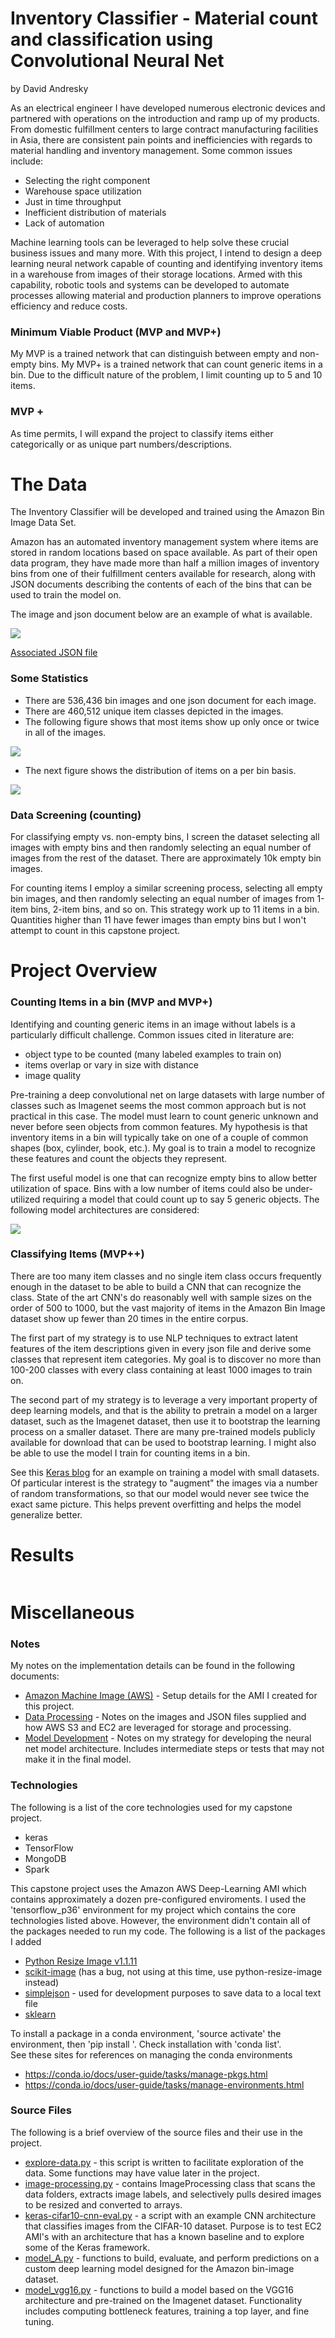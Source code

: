 # Inventory Classifier - Material count and classification using Convolutional Neural Net

by David Andresky

As an electrical engineer I have developed numerous electronic devices and partnered with operations on the introduction and ramp up of my products. From domestic fulfillment centers to large contract manufacturing facilities in Asia, there are consistent pain points and inefficiencies with regards to material handling and inventory management. Some common issues include:

- Selecting the right component
- Warehouse space utilization
- Just in time throughput
- Inefficient distribution of materials
- Lack of automation

Machine learning tools can be leveraged to help solve these crucial business issues and many more. With this project, I intend to design a deep learning neural network capable of counting and identifying inventory items in a warehouse from images of their storage locations. Armed with this capability, robotic tools and systems can be developed to automate processes allowing material and production planners to improve operations efficiency and reduce costs.

### Minimum Viable Product (MVP and MVP+)

My MVP is a trained network that can distinguish between empty and non-empty bins. My MVP+ is a trained network that can count generic items in a bin. Due to the difficult nature of the problem, I limit counting up to 5 and 10 items.

### MVP +

As time permits, I will expand the project to classify items either categorically or as unique part numbers/descriptions.

# The Data

The Inventory Classifier will be developed and trained using the Amazon Bin Image Data Set.

Amazon has an automated inventory management system where items are stored in random locations based on space available. As part of their open data program, they have made more than half a million images of inventory bins from one of their fulfillment centers available for research, along with JSON documents describing the contents of each of the bins that can be used to train the model on.  

The image and json document below are an example of what is available.  

![](img/523.jpg)

[Associated JSON file](img/523.json)

### Some Statistics

- There are 536,436 bin images and one json document for each image.
- There are 460,512 unique item classes depicted in the images.
- The following figure shows that most items show up only once or twice in all of the images.

![](img/item_cnts.png)

- The next figure shows the distribution of items on a per bin basis.

![](img/bin_cnts.png)

### Data Screening (counting)

For classifying empty vs. non-empty bins, I screen the dataset selecting all images with empty bins and then randomly selecting an equal number of images from the rest of the dataset. There are approximately 10k empty bin images.

For counting items I employ a similar screening process, selecting all empty bin images, and then randomly selecting an equal number of images from 1-item bins, 2-item bins, and so on. This strategy work up to 11 items in a bin. Quantities higher than 11 have fewer images than empty bins but I won't attempt to count in this capstone project.

# Project Overview

### Counting Items in a bin (MVP and MVP+)

Identifying and counting generic items in an image without labels is a particularly difficult challenge. Common issues cited in literature are:

- object type to be counted (many labeled examples to train on)
- items overlap or vary in size with distance
- image quality

Pre-training a deep convolutional net on large datasets with large number of classes such as Imagenet seems the most common approach but is not practical in this case. The model must learn to count generic unknown and never before seen objects from common features. My hypothesis is that inventory items in a bin will typically take on one of a couple of common shapes (box, cylinder, book, etc.). My goal is to train a model to recognize these features and count the objects they represent.

The first useful model is one that can recognize empty bins to allow better utilization of space. Bins with a low number of items could also be under-utilized requiring a model that could count up to say 5 generic objects. The following model architectures are considered:  

![](img/model_A.png)

### Classifying Items (MVP++)

There are too many item classes and no single item class occurs frequently enough in the dataset to be able to build a CNN that can recognize the class. State of the art CNN's do reasonably well with sample sizes on the order of 500 to 1000, but the vast majority of items in the Amazon Bin Image dataset show up fewer than 20 times in the entire corpus.

The first part of my strategy is to use NLP techniques to extract latent features of the item descriptions given in every json file and derive some classes that represent item categories. My goal is to discover no more than 100-200 classes with every class containing at least 1000 images to train on.

The second part of my strategy is to leverage a very important property of deep learning models, and that is the ability to pretrain a model on a larger dataset, such as the Imagenet dataset, then use it to bootstrap the learning process on a smaller dataset. There are many pre-trained models publicly available for download that can be used to bootstrap learning. I might also be able to use the model I train for counting items in a bin.

See this [Keras blog](https://blog.keras.io/building-powerful-image-classification-models-using-very-little-data.html) for an example on training a model with small datasets. Of particular interest is the strategy to "augment" the images via a number of random transformations, so that our model would never see twice the exact same picture. This helps prevent overfitting and helps the model generalize better.

# Results

![]()

# Miscellaneous

### Notes

My notes on the implementation details can be found in the following documents:
- [Amazon Machine Image (AWS)](docs/aws-environment) - Setup details for the AMI I created for this project.
- [Data Processing](docs/data-processing) - Notes on the images and JSON files supplied and how AWS S3 and EC2 are leveraged for storage and processing.
- [Model Development](docs/model-development.md) - Notes on my strategy for developing the neural net model architecture. Includes intermediate steps or tests that may not make it in the final model.

### Technologies

The following is a list of the core technologies used for my capstone project.

- keras
- TensorFlow
- MongoDB
- Spark

This capstone project uses the Amazon AWS Deep-Learning AMI which contains approximately a dozen pre-configured enviroments. I used the 'tensorflow_p36' environment for my project which contains the core technologies listed above. However, the environment didn't contain all of the packages needed to run my code. The following is a list of the packages I added

- [Python Resize Image v1.1.11](https://pypi.python.org/pypi/python-resize-image)
- [scikit-image](http://scikit-image.org/docs/dev/install.html) (has a bug, not using at this time, use python-resize-image instead)
- [simplejson](https://pypi.python.org/pypi/simplejson/) - used for development purposes to save data to a local text file
- [sklearn](http://scikit-learn.org/stable/install.html)

To install a package in a conda environment, 'source activate' the environment, then 'pip install <package name>'. Check installation with 'conda list'.  
See these sites for references on managing the conda environments

- https://conda.io/docs/user-guide/tasks/manage-pkgs.html
- https://conda.io/docs/user-guide/tasks/manage-environments.html


### Source Files

The following is a brief overview of the source files and their use in the project.  

- [explore-data.py](src/explore-data.py) - this script is written to facilitate exploration of the data. Some functions may have value later in the project.
- [image-processing.py](src/image-processing.py) - contains ImageProcessing class that scans the data folders, extracts image labels, and selectively pulls desired images to be resized and converted to arrays.
- [keras-cifar10-cnn-eval.py](src/keras-cifar10-cnn-eval.py) - a script with an example CNN architecture that classifies images from the CIFAR-10 dataset. Purpose is to test EC2 AMI's with an architecture that has a known baseline and to explore some of the Keras framework.
- [model_A.py](src/model_A.py) - functions to build, evaluate, and perform predictions on a custom deep learning model designed for the Amazon bin-image dataset.
- [model_vgg16.py](src/model_vgg16.py) - functions to build a model based on the VGG16 architecture and pre-trained on the Imagenet dataset. Functionality includes computing bottleneck features, training a top layer, and fine tuning.
